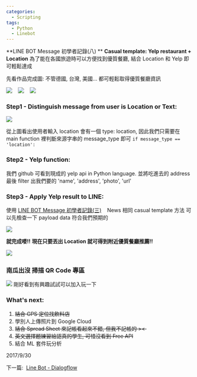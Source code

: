```yaml
---
categories:
  - Scripting
tags:
  - Python
  - Linebot
---
```

**LINE BOT Message 初學者記錄(八) ** 
**Casual template: Yelp restaurant + Location** 
為了能在各國旅遊時可以方便找到優質餐廳, 結合 Location 和 Yelp 即可輕鬆達成 

先看作品完成圖: 不管德國, 台灣, 美國... 都可輕鬆取得優質餐廳資訊

[![](https://4.bp.blogspot.com/-sehqkln3Em0/Wc-6EaYZcII/AAAAAAAAGXc/i4COmXlMovkLKh9ijteHblBUr0niBxGeACK4BGAYYCw/s320/S__2736206.jpg)](http://4.bp.blogspot.com/-sehqkln3Em0/Wc-6EaYZcII/AAAAAAAAGXc/i4COmXlMovkLKh9ijteHblBUr0niBxGeACK4BGAYYCw/s1600/S__2736206.jpg)    [![](https://2.bp.blogspot.com/-8p7-TlByBm8/Wc-6ERK3OOI/AAAAAAAAGXU/QcnUS4nL0twgADetb4HutMgQJJ-yslM2gCK4BGAYYCw/s320/S__2736207.jpg)](http://2.bp.blogspot.com/-8p7-TlByBm8/Wc-6ERK3OOI/AAAAAAAAGXU/QcnUS4nL0twgADetb4HutMgQJJ-yslM2gCK4BGAYYCw/s1600/S__2736207.jpg)    [![](https://1.bp.blogspot.com/-GZQ7KJcoSow/Wc-6ERry-VI/AAAAAAAAGXY/_tpwFPXIha4ahqVodk8dxw5flH77VJLVwCK4BGAYYCw/s320/S__2736208.jpg)](http://1.bp.blogspot.com/-GZQ7KJcoSow/Wc-6ERry-VI/AAAAAAAAGXY/_tpwFPXIha4ahqVodk8dxw5flH77VJLVwCK4BGAYYCw/s1600/S__2736208.jpg)

### Step1 - Distinguish message from user is Location or Text:

[![](https://2.bp.blogspot.com/-Tu64eKvkzK0/Wc-8knwGLcI/AAAAAAAAGXo/2MJ2JO3B668fyUoqblyy6qSImxT_T0chACK4BGAYYCw/s320/location.png)](http://2.bp.blogspot.com/-Tu64eKvkzK0/Wc-8knwGLcI/AAAAAAAAGXo/2MJ2JO3B668fyUoqblyy6qSImxT_T0chACK4BGAYYCw/s1600/location.png) 

從上圖看出使用者輸入 location 會有一個 type: location, 因此我們只需要在 main function 裡判斷來源字串的 message_type 即可 
`if message_type == 'location':`

### Step2 - Yelp function:

我們 github 可看到現成的 yelp api in Python language. 並將吃進去的 address 最後 filter 出我們要的 'name', 'address', 'photo', 'url'

 <script src="https://gist.github.com/Code-Egg/80125648021df66164eded7fec938e93.js"></script>

### Step3 - Apply Yelp result to LINE:

使用 [LINE BOT Message 初學者記錄(三)](http://ericlinebot.blogspot.com/2016/10/line-message-bot-with-django.html)   
News 相同 casual template 方法 可以先檢查一下 payload data 符合我們預期的 

[![](https://2.bp.blogspot.com/-naD3D9Jn5LQ/Wc_MH8DZchI/AAAAAAAAGX4/AmOlDklM1QYlbFwDWAEAhswfivDUjRaIQCK4BGAYYCw/s320/payload.png)](http://2.bp.blogspot.com/-naD3D9Jn5LQ/Wc_MH8DZchI/AAAAAAAAGX4/AmOlDklM1QYlbFwDWAEAhswfivDUjRaIQCK4BGAYYCw/s1600/payload.png) 

**就完成喽!!** **現在只要丟出 Location 就可得到附近優質餐廳推薦!!** 

[![](https://3.bp.blogspot.com/-RB6Z9cXZkO8/WdKwFTrRTXI/AAAAAAAAGhw/x6TrgZ8AcXABucPgUIc6Fhy_509kA3QhgCK4BGAYYCw/s320/location.png)](http://3.bp.blogspot.com/-RB6Z9cXZkO8/WdKwFTrRTXI/AAAAAAAAGhw/x6TrgZ8AcXABucPgUIc6Fhy_509kA3QhgCK4BGAYYCw/s1600/location.png)  

### 南瓜出沒 掃描 QR Code 專區

[![](https://2.bp.blogspot.com/-pIqUfg3kypU/Wcm44xn7dNI/AAAAAAAAGW4/l8ikxu0e8pQHJbeQ0BDIyKgbKTqtmSdNACK4BGAYYCw/s200/QR.png)](http://2.bp.blogspot.com/-pIqUfg3kypU/Wcm44xn7dNI/AAAAAAAAGW4/l8ikxu0e8pQHJbeQ0BDIyKgbKTqtmSdNACK4BGAYYCw/s1600/QR.png) 剛好看到有興趣試試可以加入玩一下

### What's next:

1.  <span style="text-decoration: line-through;">結合 GPS 定位找飲料店</span>
2.  學別人上傳照片到 Google Cloud
3.  <span style="text-decoration: line-through;">結合 Spread Sheet 來記帳看起來不錯, 但我不記帳的 >< </span>
4.  <span style="text-decoration: line-through;">英文選擇題練習給認真的學生, 可惜沒看到 Free API</span>
5.  結合 ML 套件玩分析

2017/9/30

下一篇:  [Line Bot - Dialogflow ](https://code-egg.github.io/scripting/linebot-google-restaurant-machine-learning/)
